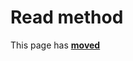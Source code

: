 # Read method

This page has [**moved**](https://lib-docs.delphidabbler.com/Streams/3/API/TPJStreamWrapper-Read)